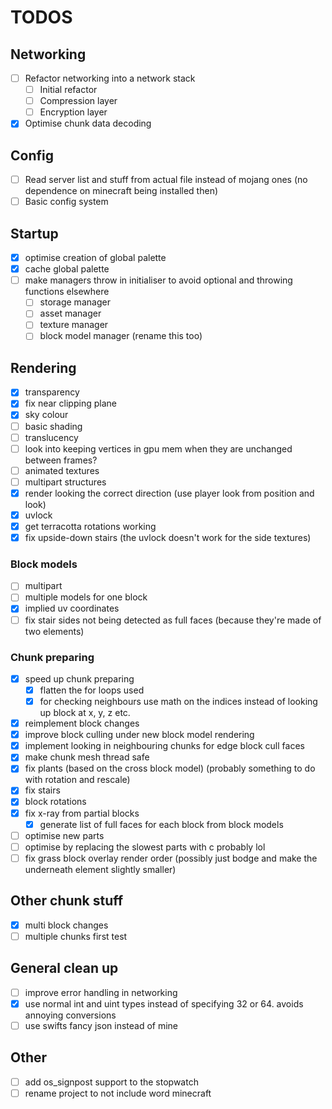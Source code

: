 # TODOS

## Networking

- [ ] Refactor networking into a network stack
  - [ ] Initial refactor
  - [ ] Compression layer
  - [ ] Encryption layer
- [x] Optimise chunk data decoding

## Config

- [ ] Read server list and stuff from actual file instead of mojang ones (no dependence on minecraft being installed then)
- [ ] Basic config system

## Startup

- [x] optimise creation of global palette
- [x] cache global palette
- [ ] make managers throw in initialiser to avoid optional and throwing functions elsewhere
  - [ ] storage manager
  - [ ] asset manager
  - [ ] texture manager
  - [ ] block model manager (rename this too)

## Rendering

- [x] transparency
- [x] fix near clipping plane
- [x] sky colour
- [ ] basic shading
- [ ] translucency
- [ ] look into keeping vertices in gpu mem when they are unchanged between frames?
- [ ] animated textures
- [ ] multipart structures
- [x] render looking the correct direction (use player look from position and look)
- [x] uvlock
- [x] get terracotta rotations working
- [x] fix upside-down stairs (the uvlock doesn't work for the side textures)

### Block models

- [ ] multipart
- [ ] multiple models for one block
- [x] implied uv coordinates
- [ ] fix stair sides not being detected as full faces (because they're made of two elements)

### Chunk preparing

- [x] speed up chunk preparing
  - [x] flatten the for loops used
  - [x] for checking neighbours use math on the indices instead of looking up block at x, y, z etc.
- [x] reimplement block changes
- [x] improve block culling under new block model rendering
- [x] implement looking in neighbouring chunks for edge block cull faces
- [x] make chunk mesh thread safe
- [x] fix plants (based on the cross block model) (probably something to do with rotation and rescale)
- [x] fix stairs
- [x] block rotations
- [x] fix x-ray from partial blocks
  - [x] generate list of full faces for each block from block models
- [ ] optimise new parts
- [ ] optimise by replacing the slowest parts with c probably lol
- [ ] fix grass block overlay render order (possibly just bodge and make the underneath element slightly smaller)

## Other chunk stuff

- [x] multi block changes
- [ ] multiple chunks first test

## General clean up

- [ ] improve error handling in networking
- [x] use normal int and uint types instead of specifying 32 or 64. avoids annoying conversions
- [ ] use swifts fancy json instead of mine

## Other

- [ ] add os_signpost support to the stopwatch
- [ ] rename project to not include word minecraft
